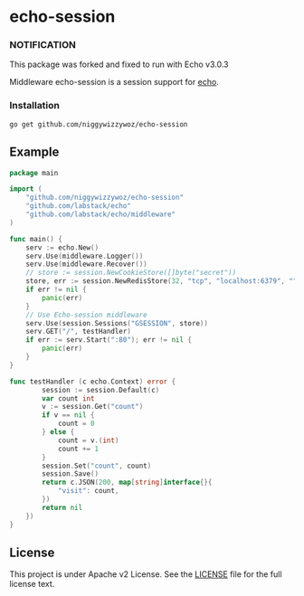 echo-session
======

### NOTIFICATION

This package was forked and fixed to run with Echo v3.0.3

Middleware echo-session is a session support for [echo](https://github.com/labstack/echo/).

### Installation

	go get github.com/niggywizzywoz/echo-session

## Example

```go
package main

import (
	"github.com/niggywizzywoz/echo-session"
	"github.com/labstack/echo"
	"github.com/labstack/echo/middleware"
)

func main() {
	serv := echo.New()
	serv.Use(middleware.Logger())
	serv.Use(middleware.Recover())
	// store := session.NewCookieStore([]byte("secret"))
	store, err := session.NewRedisStore(32, "tcp", "localhost:6379", "", []byte("secret"))
	if err != nil {
		panic(err)
	}
	// Use Echo-session middleware
	serv.Use(session.Sessions("GSESSION", store))
	serv.GET("/", testHandler)
	if err := serv.Start(":80"); err != nil {
		panic(err)
	}
}

func testHandler (c echo.Context) error {
		session := session.Default(c)
		var count int
		v := session.Get("count")
		if v == nil {
			count = 0
		} else {
			count = v.(int)
			count += 1
		}
		session.Set("count", count)
		session.Save()
		return c.JSON(200, map[string]interface{}{
			"visit": count,
		})
		return nil
	})
}
```

## License

This project is under Apache v2 License. See the [LICENSE](LICENSE) file for the full license text.
